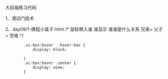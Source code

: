 大前端练习代码

1、滑动门技术

2、day09/1-携程小盒子.html
              /* 鼠标移入谁  谁显示  谁谁是什么关系  兄弟+  父子 > 空格 */
              
            .xc-box:hover  .hover-box {
                display: block;

            }
            .xc-box:hover .center {
                display: none;
            }
